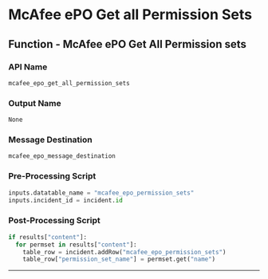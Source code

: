 <!--
    DO NOT MANUALLY EDIT THIS FILE
    THIS FILE IS AUTOMATICALLY GENERATED WITH resilient-sdk codegen
-->

# McAfee ePO Get all Permission Sets

## Function - McAfee ePO Get All Permission sets

### API Name
`mcafee_epo_get_all_permission_sets`

### Output Name
`None`

### Message Destination
`mcafee_epo_message_destination`

### Pre-Processing Script
```python
inputs.datatable_name = "mcafee_epo_permission_sets"
inputs.incident_id = incident.id
```

### Post-Processing Script
```python
if results["content"]:
  for permset in results["content"]:
    table_row = incident.addRow("mcafee_epo_permission_sets")
    table_row["permission_set_name"] = permset.get("name")
```

---

